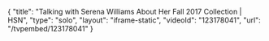 {
    "title": "Talking with Serena Williams About Her Fall 2017 Collection | HSN",
    "type": "solo",
    "layout": "iframe-static",
    "videoId": "123178041",
    "url": "\/tvpembed\/123178041"
}